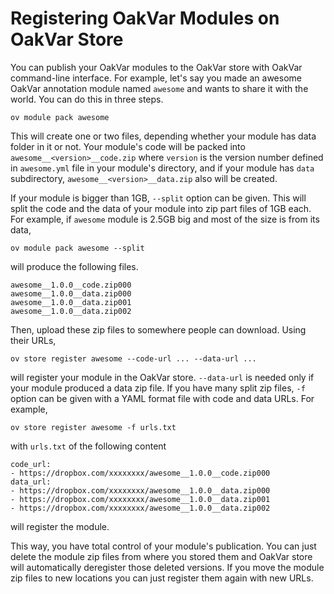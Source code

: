 # Registering OakVar Modules on OakVar Store

You can publish your OakVar modules to the OakVar store with OakVar command-line interface. For example, let's say you made an awesome OakVar annotation module named `awesome` and wants to share it with the world. You can do this in three steps. 

    ov module pack awesome

This will create one or two files, depending whether your module has data folder in it or not. Your module's code will be packed into `awesome__<version>__code.zip` where `version` is the version number defined in `awesome.yml` file in your module's directory, and if your module has `data` subdirectory, `awesome__<version>__data.zip` also will be created.

If your module is bigger than 1GB, `--split` option can be given. This will split the code and the data of your module into zip part files of 1GB each. For example, if `awesome` module is 2.5GB big and most of the size is from its data, 

    ov module pack awesome --split

will produce the following files.

    awesome__1.0.0__code.zip000
    awesome__1.0.0__data.zip000
    awesome__1.0.0__data.zip001
    awesome__1.0.0__data.zip002

Then, upload these zip files to somewhere people can download. Using their URLs,

    ov store register awesome --code-url ... --data-url ...

will register your module in the OakVar store. `--data-url` is needed only if your module produced a data zip file. If you have many split zip files, `-f` option can be given with a YAML format file with code and data URLs. For example, 

    ov store register awesome -f urls.txt

with `urls.txt` of the following content

    code_url:
    - https://dropbox.com/xxxxxxxx/awesome__1.0.0__code.zip000
    data_url:
    - https://dropbox.com/xxxxxxxx/awesome__1.0.0__data.zip000
    - https://dropbox.com/xxxxxxxx/awesome__1.0.0__data.zip001
    - https://dropbox.com/xxxxxxxx/awesome__1.0.0__data.zip002

will register the module.

This way, you have total control of your module's publication. You can just delete the module zip files from where you stored them and OakVar store will automatically deregister those deleted versions. If you move the module zip files to new locations you can just register them again with new URLs.
